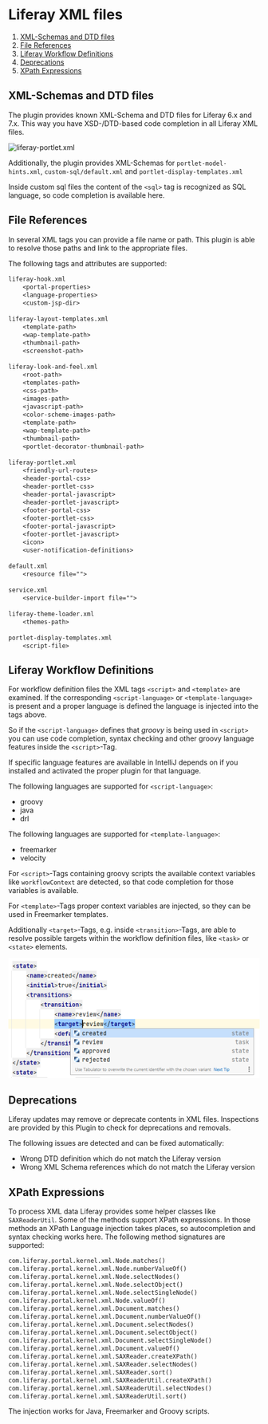 Liferay XML files
=================

1. [XML-Schemas and DTD files](#xml-schemas-and-dtd-files)
2. [File References](#file-references) 
3. [Liferay Workflow Definitions](#liferay-workflow-definitions) 
4. [Deprecations](#deprecations)
5. [XPath Expressions](#xpath-expressions)

XML-Schemas and DTD files
-------------------------

The plugin provides known XML-Schema and DTD files for Liferay 6.x and 7.x. This way you have XSD-/DTD-based code completion in all Liferay XML files.

![liferay-portlet.xml](liferay_portlet_xml.png "liferay-portlet.xml")

Additionally, the plugin provides XML-Schemas for ```portlet-model-hints.xml```, ```custom-sql/default.xml``` and `portlet-display-templates.xml`

Inside custom sql files the content of the `<sql>` tag is recognized as SQL language, so code completion
is available here.

File References
---------------

In several XML tags you can provide a file name or path. This plugin is able to resolve those paths and link to
the appropriate files.

The following tags and attributes are supported:

    liferay-hook.xml
        <portal-properties>
        <language-properties>
        <custom-jsp-dir>

    liferay-layout-templates.xml
        <template-path>
        <wap-template-path>
        <thumbnail-path>
        <screenshot-path>

    liferay-look-and-feel.xml
        <root-path>
        <templates-path>
        <css-path>
        <images-path>
        <javascript-path>
        <color-scheme-images-path>
        <template-path>
        <wap-template-path>
        <thumbnail-path>
        <portlet-decorator-thumbnail-path>

    liferay-portlet.xml
        <friendly-url-routes>
        <header-portal-css>
        <header-portlet-css>
        <header-portal-javascript>
        <header-portlet-javascript>
        <footer-portal-css>
        <footer-portlet-css>
        <footer-portal-javascript>
        <footer-portlet-javascript>
        <icon>
        <user-notification-definitions>

    default.xml
        <resource file="">
        
    service.xml
        <service-builder-import file="">
    
    liferay-theme-loader.xml
        <themes-path>

    portlet-display-templates.xml
        <script-file>

Liferay Workflow Definitions
----------------------------

For workflow definition files the XML tags `<script>` and `<template>` are examined. If
the corresponding `<script-language>` or `<template-language>` is present and a proper language is defined
the language is injected into the tags above. 

So if the `<script-language>` defines that *groovy* is being used in `<script>` you can
use code completion, syntax checking and other groovy language features inside the `<script>`-Tag.

If specific language features are available in IntelliJ depends on if you installed and activated
the proper plugin for that language.

The following languages are supported for `<script-language>`:

* groovy
* java
* drl

The following languages are supported for `<template-language>`:

* freemarker
* velocity

For `<script>`-Tags containing groovy scripts the available context variables like `workflowContext` are detected, so
that code completion for those variables is available.

For `<template>`-Tags proper context variables are injected, so they can be used in Freemarker templates.

Additionally `<target>`-Tags, e.g. inside `<transition>`-Tags, are able to resolve possible targets within the
workflow definition files, like `<task>` or `<state>` elements.

![liferay workflow target](workflow_target.png "liferay workflow target")

Deprecations
------------

Liferay updates may remove or deprecate contents in XML files. Inspections are provided by this Plugin to check for deprecations and removals.

The following issues are detected and can be fixed automatically:

* Wrong DTD definition which do not match the Liferay version
* Wrong XML Schema references which do not match the Liferay version

XPath Expressions
-----------------

To process XML data Liferay provides some helper classes like `SAXReaderUtil`. Some of the methods support XPath expressions. In those methods 
an XPath Language injection takes places, so autocompletion and syntax checking works here. The following method signatures are supported:

    com.liferay.portal.kernel.xml.Node.matches()
    com.liferay.portal.kernel.xml.Node.numberValueOf()
    com.liferay.portal.kernel.xml.Node.selectNodes()
    com.liferay.portal.kernel.xml.Node.selectObject()
    com.liferay.portal.kernel.xml.Node.selectSingleNode()
    com.liferay.portal.kernel.xml.Node.valueOf()
    com.liferay.portal.kernel.xml.Document.matches()
    com.liferay.portal.kernel.xml.Document.numberValueOf()
    com.liferay.portal.kernel.xml.Document.selectNodes()
    com.liferay.portal.kernel.xml.Document.selectObject()
    com.liferay.portal.kernel.xml.Document.selectSingleNode()
    com.liferay.portal.kernel.xml.Document.valueOf()
    com.liferay.portal.kernel.xml.SAXReader.createXPath()
    com.liferay.portal.kernel.xml.SAXReader.selectNodes()
    com.liferay.portal.kernel.xml.SAXReader.sort()
    com.liferay.portal.kernel.xml.SAXReaderUtil.createXPath()
    com.liferay.portal.kernel.xml.SAXReaderUtil.selectNodes()
    com.liferay.portal.kernel.xml.SAXReaderUtil.sort()

The injection works for Java, Freemarker and Groovy scripts.

